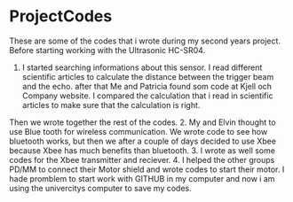 # ProjectCodes
These are some of the codes that i wrote during my second years project. 
Before starting working with the Ultrasonic HC-SR04. 

1. I started searching informations about this sensor. I read different scientific articles to calculate the distance between the trigger beam and the echo.
after that Me and Patricia found som code at Kjell och Company website. I compared the calculation that i read in scientific articles to make sure that the calculation is right.

Then we wrote together the rest of the codes.
2. My and Elvin thought to use Blue tooth for wireless communication. We wrote code to see how bluetooth works, but then we after a couple of days decided to use Xbee because Xbee has much benefits than bluetooth.
3. I wrote as well some codes for the Xbee transmitter and reciever.
4. I helped the other groups PD/MM to connect their Motor shield and wrote codes to start their motor.
I hade promblem to start work with GITHUB in my computer and now i am using the univercitys computer to save my codes.


 
